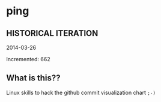 # ping

## HISTORICAL ITERATION
2014-03-26

Incremented: 662

## What is this?? 
Linux skills to hack the github commit visualization chart `;-)`
